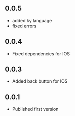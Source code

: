 ## 0.0.5

* added ky language
* fixed errors

## 0.0.4

* Fixed dependencies for IOS

## 0.0.3

* Added back button for IOS

## 0.0.1

* Published first version
